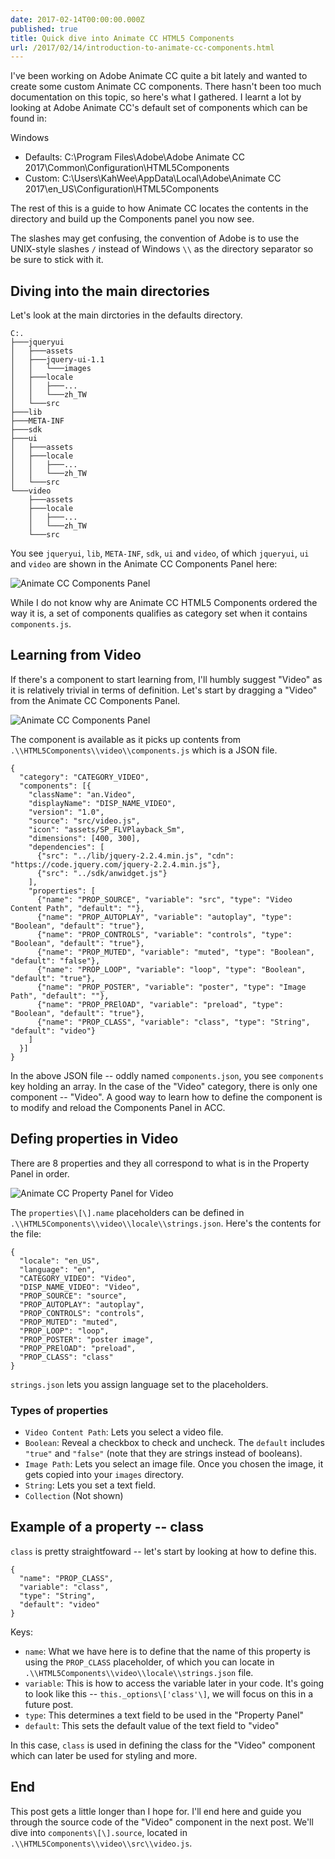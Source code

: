 ```yaml
---
date: 2017-02-14T00:00:00.000Z
published: true
title: Quick dive into Animate CC HTML5 Components
url: /2017/02/14/introduction-to-animate-cc-components.html
---
```

I've been working on Adobe Animate CC quite a bit lately and wanted to create some custom Animate CC components. There hasn't been too much documentation on this topic, so here's what I gathered. I learnt a lot by looking at Adobe Animate CC's default set of components which can be found in:

Windows

* Defaults: C:\\Program Files\\Adobe\\Adobe Animate CC 2017\\Common\\Configuration\\HTML5Components
* Custom: C:\\Users\\KahWee\\AppData\\Local\\Adobe\\Animate CC 2017\\en_US\\Configuration\\HTML5Components

The rest of this is a guide to how Animate CC locates the contents in the directory and build up the Components panel you now see.

The slashes may get confusing, the convention of Adobe is to use the UNIX-style slashes `/` instead of Windows `\\` as the directory separator so be sure to stick with it.

## Diving into the main directories

Let's look at the main dirctories in the defaults directory.

    C:.
    ├───jqueryui
    │   ├───assets
    │   ├───jquery-ui-1.1
    │   │   └───images
    │   ├───locale
    │   │   ├───...
    │   │   └───zh_TW
    │   └───src
    ├───lib
    ├───META-INF
    ├───sdk
    ├───ui
    │   ├───assets
    │   ├───locale
    │   │   ├───...
    │   │   └───zh_TW
    │   └───src
    └───video
        ├───assets
        ├───locale
        │   ├───...
        │   └───zh_TW
        └───src

You see `jqueryui`, `lib`, `META-INF`, `sdk`, `ui` and `video`, of which `jqueryui`, `ui` and `video` are shown in the Animate CC Components Panel here:

![Animate CC Components Panel](/img/animate-cc-components-panel.png)

While I do not know why are Animate CC HTML5 Components ordered the way it is, a set of components qualifies as category set when it contains `components.js`.

## Learning from Video

If there's a component to start learning from, I'll humbly suggest "Video" as it is relatively trivial in terms of definition. Let's start by dragging a "Video" from the Animate CC Components Panel.

![Animate CC Components Panel](/img/animate-cc-canvas-with-component.png)

The component is available as it picks up contents from `.\\HTML5Components\\video\\components.js` which is a JSON file.

    {
      "category": "CATEGORY_VIDEO",
      "components": [{
        "className": "an.Video",
        "displayName": "DISP_NAME_VIDEO",
        "version": "1.0",
        "source": "src/video.js",
        "icon": "assets/SP_FLVPlayback_Sm",
        "dimensions": [400, 300],
        "dependencies": [
          {"src": "../lib/jquery-2.2.4.min.js", "cdn": "https://code.jquery.com/jquery-2.2.4.min.js"},
          {"src": "../sdk/anwidget.js"}
        ],
        "properties": [
          {"name": "PROP_SOURCE", "variable": "src", "type": "Video Content Path", "default": ""},
          {"name": "PROP_AUTOPLAY", "variable": "autoplay", "type": "Boolean", "default": "true"},
          {"name": "PROP_CONTROLS", "variable": "controls", "type": "Boolean", "default": "true"},
          {"name": "PROP_MUTED", "variable": "muted", "type": "Boolean", "default": "false"},
          {"name": "PROP_LOOP", "variable": "loop", "type": "Boolean", "default": "true"},
          {"name": "PROP_POSTER", "variable": "poster", "type": "Image Path", "default": ""},
          {"name": "PROP_PRElOAD", "variable": "preload", "type": "Boolean", "default": "true"},
          {"name": "PROP_CLASS", "variable": "class", "type": "String", "default": "video"}
        ]
      }]
    }

In the above JSON file -- oddly named `components.json`, you see `components` key holding an array. In the case of the "Video" category, there is only one component -- "Video". A good way to learn how to define the component is to modify and reload the Components Panel in ACC.

## Defing properties in Video

There are 8 properties and they all correspond to what is in the Property Panel in order.

![Animate CC Property Panel for Video](/img/animate-cc-component-property.png)

The `properties\[\].name` placeholders can be defined in `.\\HTML5Components\\video\\locale\\strings.json`. Here's the contents for the file:

    {
      "locale": "en_US",
      "language": "en",
      "CATEGORY_VIDEO": "Video",
      "DISP_NAME_VIDEO": "Video",
      "PROP_SOURCE": "source",
      "PROP_AUTOPLAY": "autoplay",
      "PROP_CONTROLS": "controls",
      "PROP_MUTED": "muted",
      "PROP_LOOP": "loop",
      "PROP_POSTER": "poster image",
      "PROP_PRElOAD": "preload",
      "PROP_CLASS": "class"
    }

`strings.json` lets you assign language set to the placeholders.

### Types of properties

* `Video Content Path`: Lets you select a video file.
* `Boolean`: Reveal a checkbox to check and uncheck. The `default` includes `"true"` and `"false"` (note that they are strings instead of booleans).
* `Image Path`: Lets you select an image file. Once you chosen the image, it gets copied into your `images` directory.
* `String`: Lets you set a text field.
* `Collection` (Not shown)

## Example of a property -- class

`class` is pretty straightfoward -- let's start by looking at how to define this.

    {
      "name": "PROP_CLASS",
      "variable": "class",
      "type": "String",
      "default": "video"
    }

Keys:

* `name`: What we have here is to define that the name of this property is using the `PROP_CLASS` placeholder, of which you can locate in `.\\HTML5Components\\video\\locale\\strings.json` file.
* `variable`: This is how to access the variable later in your code. It's going to look like this -- `this._options\['class'\]`, we will focus on this in a future post.
* `type`: This determines a text field to be used in the "Property Panel"
* `default`: This sets the default value of the text field to "video"

In this case, `class` is used in defining the class for the "Video" component which can later be used for styling and more.

## End

This post gets a little longer than I hope for. I'll end here and guide you through the source code of the "Video" component in the next post. We'll dive into `components\[\].source`, located in `.\\HTML5Components\\video\\src\\video.js`.
